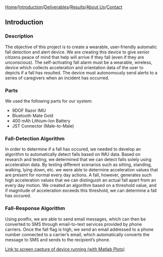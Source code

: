 [Home](./index.md)/[Introduction](./introduction.md)/[Deliverables](./deliverables.md)/[Results](./results.md)/[About Us](./aboutus.md)/[Contact](contact.md)

## Introduction

### Description
The objective of this project is to create a wearable, user-friendly automatic fall detection and alert device. We are creating this device to give senior citizens peace of mind that help will arrive if they fall (even if they are unconscious). The self-activating fall alarm must be a wearable, wireless, device which collects acceleration and orientation data of the user to depicts if a fall has resulted. The device must autonomously send alerts to a series of caregivers when an incident has occurred. 

### Parts
We used the following parts for our system:

- 9DOF Razor IMU
- Bluetooth Mate Gold
- 400 mAh Lithium-Ion Battery
- JST Connector (Male-to-Male)

### Fall-Detection Algorithm
In order to determine if a fall has occured, we needed to develop an algorithm to automatically detect falls based on IMU data. Based on research and testing, we determined that we can detect falls solely using acceleration data. By testing different scenarios such as sitting, standing, walking, lying down, etc. we were able to determine acceleration values that are present for normal every day actions. A fall, however, generates such high acceleration values that we can distinguish an actual fall apart from an every day motion. We created an algorithm based on a threshold value, and if magnitude of acceleration exceeds this threshold, we can determine a fall has occured.

### Fall-Response Algorithm
Using postfix, we are able to send email messages, which can then be converted to SMS through email-to-text services provided by phone carriers. Once the fall flag is high, we send an email addressed to a phone number connected to a carrier’s email, which automatically converts the message to SMS and sends to the recipient’s phone.

[Link to screen capture of device running (with Matlab Plots)](https://www.youtube.com/watch?v=yvb8EgXs7Rw)

